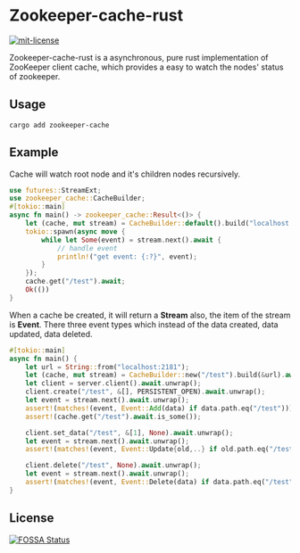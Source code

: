 # Zookeeper-cache-rust
[![mit-license](https://img.shields.io/github/license/misssonder/zookeeper-cache-rust)](LICENSE)

Zookeeper-cache-rust is a asynchronous, pure rust implementation of ZooKeeper client cache, which provides a easy to watch the nodes' status of zookeeper.
## Usage
```shell
cargo add zookeeper-cache
```
## Example
Cache will watch root node and it's children nodes recursively. 
```rust
use futures::StreamExt;
use zookeeper_cache::CacheBuilder;
#[tokio::main]
async fn main() -> zookeeper_cache::Result<()> {
    let (cache, mut stream) = CacheBuilder::default().build("localhost:2181").await?;
    tokio::spawn(async move {
        while let Some(event) = stream.next().await {
            // handle event
            println!("get event: {:?}", event);
        }
    });
    cache.get("/test").await;
    Ok(())
}
```
When a cache be created, it will return a **Stream** also, the item of the stream is **Event**. There three event types which instead of the data created, data updated, data deleted.
```rust
#[tokio::main]
async fn main() {
    let url = String::from("localhost:2181");
    let (cache, mut stream) = CacheBuilder::new("/test").build(&url).await.unwrap();
    let client = server.client().await.unwrap();
    client.create("/test", &[], PERSISTENT_OPEN).await.unwrap();
    let event = stream.next().await.unwrap();
    assert!(matches!(event, Event::Add(data) if data.path.eq("/test")));
    assert!(cache.get("/test").await.is_some());

    client.set_data("/test", &[1], None).await.unwrap();
    let event = stream.next().await.unwrap();
    assert!(matches!(event, Event::Update{old,..} if old.path.eq("/test")));

    client.delete("/test", None).await.unwrap();
    let event = stream.next().await.unwrap();
    assert!(matches!(event, Event::Delete(data) if data.path.eq("/test")));
}
```


## License
[![FOSSA Status](https://app.fossa.com/api/projects/git%2Bgithub.com%2Fmisssonder%2Fzookeeper-cache-rust.svg?type=large)](https://app.fossa.com/projects/git%2Bgithub.com%2Fmisssonder%2Fzookeeper-cache-rust?ref=badge_large)
